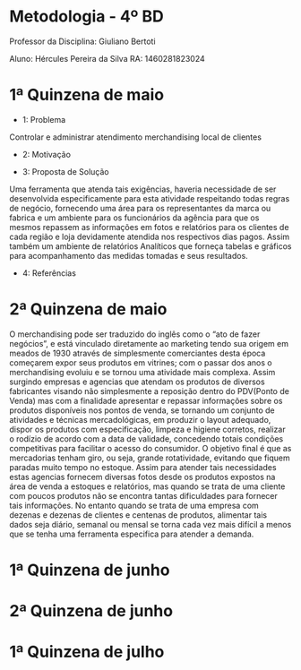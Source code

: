   # Metodologia - 4º BD
  
Professor da Disciplina: Giuliano Bertoti 

Aluno: Hércules Pereira da Silva
RA: 1460281823024


# 1ª Quinzena de maio

 - 1: Problema
 
  Controlar e administrar atendimento merchandising local de clientes
  
 - 2: Motivação
 
 
 - 3: Proposta de Solução
 
 Uma ferramenta que atenda tais exigências, haveria necessidade de ser desenvolvida especificamente para esta atividade respeitando todas regras de negócio, fornecendo uma área para os representantes da marca ou fabrica e um ambiente para os funcionários da agência para que os mesmos repassem as informações em fotos e relatórios para os clientes de cada região e loja devidamente atendida nos respectivos dias pagos. Assim também um ambiente de relatórios Analíticos que forneça tabelas e gráficos para acompanhamento das medidas tomadas e seus resultados.
 
 - 4: Referências



# 2ª Quinzena de maio

O merchandising pode ser traduzido do inglês como o “ato de fazer negócios”, e está vinculado diretamente ao marketing tendo sua origem em meados de 1930 através de simplesmente comerciantes desta época começarem expor seus produtos em vitrines; com o passar dos anos o merchandising evoluiu e se tornou uma atividade mais complexa.
Assim surgindo empresas e agencias que atendam os produtos de diversos fabricantes visando não simplesmente a reposição dentro do PDV(Ponto de Venda) mas com a finalidade apresentar e repassar informações sobre os produtos disponíveis nos pontos de venda, se tornando um conjunto de atividades e técnicas mercadológicas, em produzir o layout adequado, dispor os produtos com especificação, limpeza e higiene corretos, realizar o rodízio de acordo com a data de validade, concedendo totais condições competitivas para facilitar o acesso do consumidor. O objetivo final é que as mercadorias tenham giro, ou seja, grande rotatividade, evitando que fiquem paradas muito tempo no estoque.
Assim para atender tais necessidades estas agencias fornecem diversas fotos desde os produtos expostos na área de venda a estoques e relatórios, mas quando se trata de uma cliente com poucos produtos não se encontra tantas dificuldades para fornecer tais informações. No entanto quando se trata de uma empresa com dezenas e dezenas de clientes e centenas de produtos, alimentar tais dados seja diário, semanal ou mensal se torna cada vez mais difícil a menos que se tenha uma ferramenta especifica para atender a demanda.

# 1ª Quinzena de junho
 


# 2ª Quinzena de junho



# 1ª Quinzena de julho
